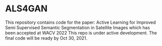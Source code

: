 # ALS4GAN
This repository contains code for the paper: Active Learning for Improved Semi Supervised Semantic Segmentation in Satellite Images which has been accepted at WACV 2022
This repo is under active development. The final code will be ready by Oct 30, 2021.
